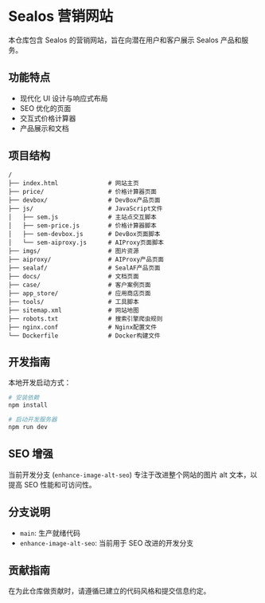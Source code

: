 # Sealos 营销网站

本仓库包含 Sealos 的营销网站，旨在向潜在用户和客户展示 Sealos 产品和服务。

## 功能特点

- 现代化 UI 设计与响应式布局
- SEO 优化的页面
- 交互式价格计算器
- 产品展示和文档

## 项目结构

```
/
├── index.html              # 网站主页
├── price/                  # 价格计算器页面
├── devbox/                 # DevBox产品页面
├── js/                     # JavaScript文件
│   ├── sem.js              # 主站点交互脚本
│   ├── sem-price.js        # 价格计算器脚本
│   ├── sem-devbox.js       # DevBox页面脚本
│   └── sem-aiproxy.js      # AIProxy页面脚本
├── imgs/                   # 图片资源
├── aiproxy/                # AIProxy产品页面
├── sealaf/                 # SealAF产品页面
├── docs/                   # 文档页面
├── case/                   # 客户案例页面
├── app_store/              # 应用商店页面
├── tools/                  # 工具脚本
├── sitemap.xml             # 网站地图
├── robots.txt              # 搜索引擎爬虫规则
├── nginx.conf              # Nginx配置文件
└── Dockerfile              # Docker构建文件
```

## 开发指南

本地开发启动方式：

```bash
# 安装依赖
npm install

# 启动开发服务器
npm run dev
```

## SEO 增强

当前开发分支 (`enhance-image-alt-seo`) 专注于改进整个网站的图片 alt 文本，以提高 SEO 性能和可访问性。

## 分支说明

- `main`: 生产就绪代码
- `enhance-image-alt-seo`: 当前用于 SEO 改进的开发分支

## 贡献指南

在为此仓库做贡献时，请遵循已建立的代码风格和提交信息约定。
